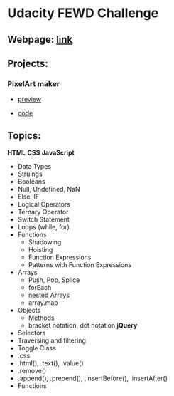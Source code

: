 # Udacity FEWD Challenge
## Webpage: [link](https://blog.udacity.com/2017/09/announcing-60000-challenge-scholarships-udacity-google.html)
## Projects:
### PixelArt maker
* [preview](https://htmlpreview.github.io/?https://github.com/vrastilondrej/Knowledge-base/blob/master/Udemy%20GDCS%20Front-End%20Web%20Dev/Project_Pixel-Art-Maker/index.html)

* [code](https://github.com/vrastilondrej/Knowledge-base/tree/master/Udemy%20GDCS%20Front-End%20Web%20Dev/Project_Pixel-Art-Maker)
## Topics:
**HTML**
**CSS**
**JavaScript**
  *  Data Types
  *  Struings
  *  Booleans
  *  Null, Undefined, NaN
  *  Else, IF
  *  Logical Operators
  *  Ternary Operator
  *  Switch Statement
  *  Loops (while, for)
  *  Functions
      *  Shadowing
      *  Hoisting
      *  Function Expressions
      *  Patterns with Function Expressions
  * Arrays
      * Push, Pop, Splice
      * forEach
      * nested Arrays
      * array.map
  * Objects
      * Methods
      * bracket notation, dot notation
**jQuery**
  * Selectors
  * Traversing and filtering
  * Toggle Class
  * .css
  * .html(), .text(), .value()
  * .remove()
  * .append(), .prepend(), .insertBefore(), .insertAfter()
  * Functions
